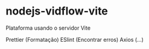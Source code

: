 # nodejs-vidflow-vite

Plataforma usando o servidor Vite

Prettier (Formatação)
ESlint (Encontrar erros)
Axios (...)
